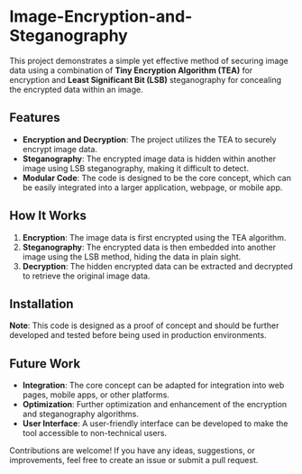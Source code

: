 # Image-Encryption-and-Steganography

This project demonstrates a simple yet effective method of securing image data using a combination of **Tiny Encryption Algorithm (TEA)** for encryption and **Least Significant Bit (LSB)** steganography for concealing the encrypted data within an image.

## Features

- **Encryption and Decryption**: The project utilizes the TEA to securely encrypt image data.
- **Steganography**: The encrypted image data is hidden within another image using LSB steganography, making it difficult to detect.
- **Modular Code**: The code is designed to be the core concept, which can be easily integrated into a larger application, webpage, or mobile app.

## How It Works

1. **Encryption**: The image data is first encrypted using the TEA algorithm.
2. **Steganography**: The encrypted data is then embedded into another image using the LSB method, hiding the data in plain sight.
3. **Decryption**: The hidden encrypted data can be extracted and decrypted to retrieve the original image data.

## Installation

**Note**: This code is designed as a proof of concept and should be further developed and tested before being used in production environments.

## Future Work

- **Integration**: The core concept can be adapted for integration into web pages, mobile apps, or other platforms.
- **Optimization**: Further optimization and enhancement of the encryption and steganography algorithms.
- **User Interface**: A user-friendly interface can be developed to make the tool accessible to non-technical users.

Contributions are welcome! If you have any ideas, suggestions, or improvements, feel free to create an issue or submit a pull request.
